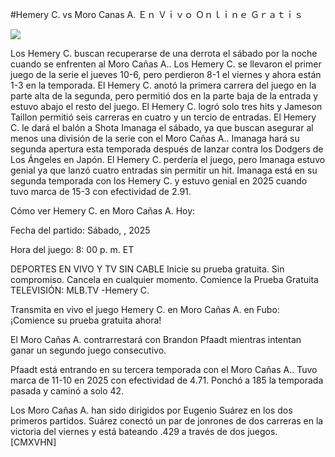 #Hemery C. vs Moro Canas A. Ｅｎ Ｖｉｖｏ Ｏｎｌｉｎｅ Ｇｒａｔｉｓ  
  
  
[![](https://i.imgur.com/qSNzIqt.png)](https://movie.rssnews.media/mzidEDMt.php)  
  
Los Hemery C. buscan recuperarse de una derrota el sábado por la noche cuando se enfrenten al Moro Cañas A.. Los Hemery C. se llevaron el primer juego de la serie el jueves 10-6, pero perdieron 8-1 el viernes y ahora están 1-3 en la temporada. El Hemery C. anotó la primera carrera del juego en la parte alta de la segunda, pero permitió dos en la parte baja de la entrada y estuvo abajo el resto del juego. El Hemery C. logró solo tres hits y Jameson Taillon permitió seis carreras en cuatro y un tercio de entradas. El Hemery C. le dará el balón a Shota Imanaga el sábado, ya que buscan asegurar al menos una división de la serie con el Moro Cañas A.. Imanaga hará su segunda apertura esta temporada después de lanzar contra los Dodgers de Los Ángeles en Japón. El Hemery C. perdería el juego, pero Imanaga estuvo genial ya que lanzó cuatro entradas sin permitir un hit. Imanaga está en su segunda temporada con los Hemery C. y estuvo genial en 2025 cuando tuvo marca de 15-3 con efectividad de 2.91.

Cómo ver Hemery C. en Moro Cañas A. Hoy:

Fecha del partido: Sábado, , 2025

Hora del juego: 8: 00 p. m. ET

DEPORTES EN VIVO Y TV SIN CABLE
Inicie su prueba gratuita. Sin compromiso. Cancela en cualquier momento.
Comience la Prueba Gratuita
TELEVISIÓN: MLB.TV -Hemery C.

Transmita en vivo el juego Hemery C. en Moro Cañas A. en Fubo: ¡Comience su prueba gratuita ahora! 

El Moro Cañas A. contrarrestará con Brandon Pfaadt mientras intentan ganar un segundo juego consecutivo.

Pfaadt está entrando en su tercera temporada con el Moro Cañas A.. Tuvo marca de 11-10 en 2025 con efectividad de 4.71. Ponchó a 185 la temporada pasada y caminó a solo 42.

Los Moro Cañas A. han sido dirigidos por Eugenio Suárez en los dos primeros partidos. Suárez conectó un par de jonrones de dos carreras en la victoria del viernes y está bateando .429 a través de dos juegos. [CMXVHN]
